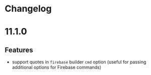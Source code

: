 # Changelog

# 11.1.0

## Features

- support quotes in `firebase` builder `cmd` option (useful for passing additional options for Firebase commands)
